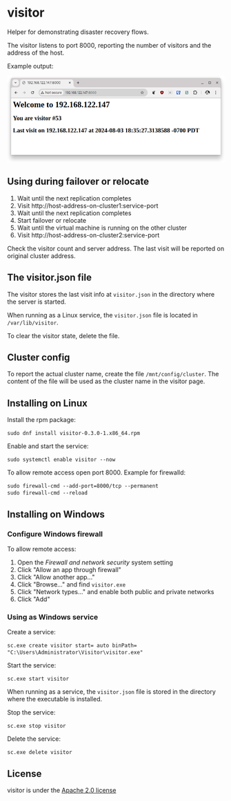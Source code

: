 <!--
SPDX-FileCopyrightText: The RamenDR authors
SPDX-License-Identifier: Apache-2.0
-->

# visitor

Helper for demonstrating disaster recovery flows.

The visitor listens to port 8000, reporting the number of visitors and
the address of the host.

Example output:

![Screenshot](screenshot.png)

## Using during failover or relocate

1. Wait until the next replication completes
1. Visit http://host-address-on-cluster1:service-port
1. Wait until the next replication completes
1. Start failover or relocate
1. Wait until the virtual machine is running on the other cluster
1. Visit http://host-address-on-cluster2:service-port

Check the visitor count and server address. The last visit will be
reported on original cluster address.

## The visitor.json file

The visitor stores the last visit info at `visitor.json` in the directory
where the server is started.

When running as a Linux service, the `visitor.json` file is located in
`/var/lib/visitor`.

To clear the visitor state, delete the file.

## Cluster config

To report the actual cluster name, create the file
`/mnt/config/cluster`. The content of the file will be used as the
cluster name in the visitor page.

## Installing on Linux

Install the rpm package:

```
sudo dnf install visitor-0.3.0-1.x86_64.rpm
```

Enable and start the service:

```
sudo systemctl enable visitor --now
```

To allow remote access open port 8000. Example for firewalld:

```
sudo firewall-cmd --add-port=8000/tcp --permanent
sudo firewall-cmd --reload
```

## Installing on Windows

### Configure Windows firewall

To allow remote access:

1. Open the *Firewall and network security* system setting
1. Click "Allow an app through firewall"
1. Click "Allow another app..."
1. Click "Browse..." and find `visitor.exe`
1. Click "Network types..." and enable both public and private networks
1. Click "Add"

### Using as Windows service

Create a service:

```
sc.exe create visitor start= auto binPath= "C:\Users\Administrator\Visitor\visitor.exe"
```

Start the service:

```
sc.exe start visitor
```

When running as a service, the `visitor.json` file is stored in the
directory where the executable is installed.

Stop the service:

```
sc.exe stop visitor
```

Delete the service:

```
sc.exe delete visitor
```

## License

visitor is under the [Apache 2.0 license](/LICENSE)
